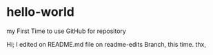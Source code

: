 # hello-world
my First Time to use GitHub for repository

Hi;
I edited on README.md file on readme-edits Branch, this time.
thx,
